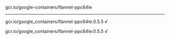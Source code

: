 gcr.io/google-containers/flannel-ppc64le 

----
gcr.io/google_containers/flannel-ppc64le:0.5.5 √

gcr.io/google_containers/flannel-ppc64le:0.5.5 √


